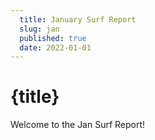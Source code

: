 ```yaml
---
  title: January Surf Report
  slug: jan
  published: true
  date: 2022-01-01
---
```


# {title}

Welcome to the Jan Surf Report!